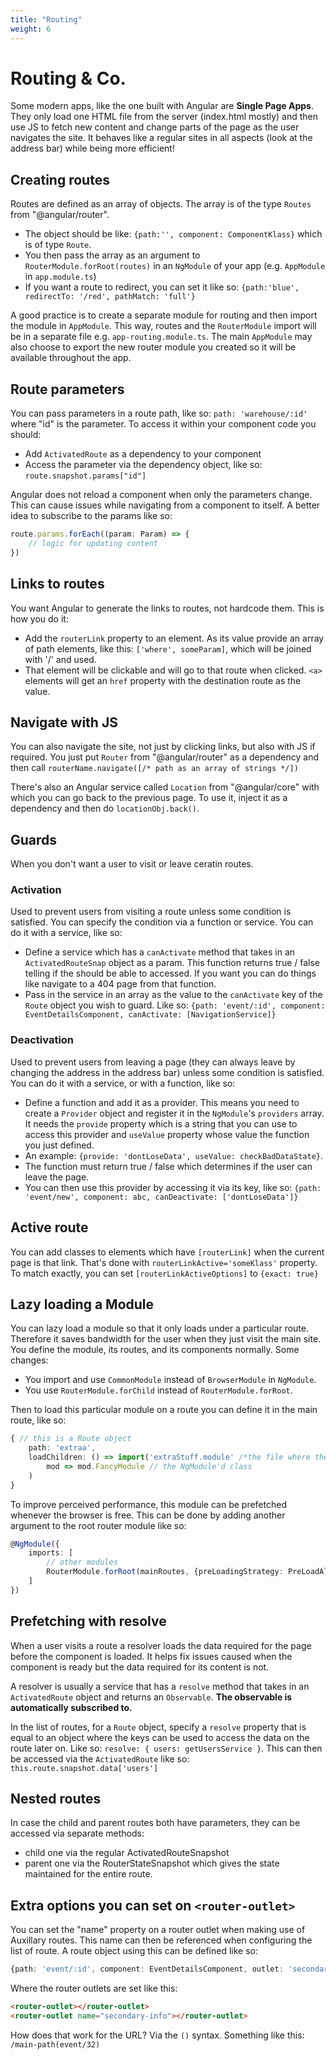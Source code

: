 ```yaml
---
title: "Routing"
weight: 6
---
```

# Routing & Co.
Some modern apps, like the one built with Angular are **Single Page Apps**. They only load one HTML file from the server (index.html mostly) and then use JS to fetch new content and change parts of the page as the user navigates the site. It behaves like a regular sites in all aspects (look at the address bar) while being more efficient!

## Creating routes
Routes are defined as an array of objects. The array is of the type `Routes` from "@angular/router". 
* The object should be like: `{path:'', component: ComponentKlass}` which is of type `Route`.
* You then pass the array as an argument to `RouterModule.forRoot(routes)` in an `NgModule` of your app (e.g. `AppModule` in `app.module.ts`)
* If you want a route to redirect, you can set it like so: `{path:'blue', redirectTo: '/red', pathMatch: 'full'}`

A good practice is to create a separate module for routing and then import the module in `AppModule`. This way, routes and the `RouterModule` import will be in a separate file e.g. `app-routing.module.ts`. The main `AppModule` may also choose to export the new router module you created so it will be available throughout the app.

## Route parameters
You can pass parameters in a route path, like so: `path: 'warehouse/:id'` where "id" is the parameter. To access it within your component code you should:
* Add `ActivatedRoute` as a dependency to your component
* Access the parameter via the dependency object, like so: `route.snapshot.params["id"]`

Angular does not reload a component when only the parameters change. 
This can cause issues while navigating from a component to itself.
A better idea to subscribe to the params like so:
```ts
route.params.forEach((param: Param) => {
    // logic for updating content
})
```

## Links to routes
You want Angular to generate the links to routes, not hardcode them. This is how you do it:
* Add the `routerLink` property to an element. As its value provide an array of path elements, like this: `['where', someParam]`, which will be joined with '/' and used.
* That element will be clickable and will go to that route when clicked. `<a>` elements will get an `href` property with the destination route as the value.

## Navigate with JS
You can also navigate the site, not just by clicking links, but also with JS if required. You just put `Router` from "@angular/router" as a dependency and then call `routerName.navigate([/* path as an array of strings */])`

There's also an Angular service called `Location` from "@angular/core" with which you can go back to the previous page.
To use it, inject it as a dependency and then do `locationObj.back()`.

## Guards
When you don't want a user to visit or leave ceratin routes.
### Activation
Used to prevent users from visiting a route unless some condition is satisfied. You can specify the condition via a function or service. You can do it with a service, like so:
* Define a service which has a `canActivate` method that takes in an `ActivatedRouteSnap` object as a param. This function returns true / false telling if the should be able to accessed. If you want you can do things like navigate to a 404 page from that function.
* Pass in the service in an array as the value to the `canActivate` key of the `Route` object you wish to guard. Like so: `{path: 'event/:id', component: EventDetailsComponent, canActivate: [NavigationService]}`
### Deactivation
Used to prevent users from leaving a page (they can always leave by changing the address in the address bar) unless some condition is satisfied. You can do it with a service, or with a function, like so:
* Define a function and add it as a provider. This means you need to create a `Provider` object and register it in the `NgModule`'s `providers` array. It needs the `provide` property which is a string that you can use to access this provider and `useValue` property whose value the function you just defined. 
* An example: `{provide: 'dontLoseData', useValue: checkBadDataState}`.
* The function must return true / false which determines if the user can leave the page.
* You can then use this provider by accessing it via its key, like so: `{path: 'event/new', component: abc, canDeactivate: ['dontLoseData']}`

## Active route
You can add classes to elements which have `[routerLink]` when the current page is that link. That's done with `routerLinkActive='someKlass'` property. To match exactly, you can set `[routerLinkActiveOptions]` to `{exact: true}`

## Lazy loading a Module
You can lazy load a module so that it only loads under a particular route. Therefore it saves bandwidth for the user when they just visit the main site. You define the module, its routes, and its components normally. Some changes:
* You import and use `CommonModule` instead of `BrowserModule` in `NgModule`.
* You use `RouterModule.forChild` instead of `RouterModule.forRoot`.

Then to load this particular module on a route you can define it in the main route, like so:
```ts
{ // this is a Route object
    path: 'extraa',
    loadChildren: () => import('extraStuff.module' /*the file where the module is defined*/).then(
        mod => mod.FancyModule // the NgModule'd class
    )
}
```

To improve perceived performance, this module can be prefetched whenever the browser is free.
This can be done by adding another argument to the root router module like so:
```ts
@NgModule({
    imports: [
        // other modules
        RouterModule.forRoot(mainRoutes, {preLoadingStrategy: PreLoadAllModules})
    ]
})
```

## Prefetching with resolve
When a user visits a route a resolver loads the data required for the page before the component is loaded. It helps fix issues caused when the component is ready but the data required for its content is not.

A resolver is usually a service that has a `resolve` method that takes in an `ActivatedRoute` object and returns an `Observable`. **The observable is automatically subscribed to.**

In the list of routes, for a `Route` object, specify a `resolve` property that is equal to an object where the keys can be used to access the data on the route later on. Like so: `resolve: { users: getUsersService }`. This can then be accessed via the `ActivatedRoute` like so: `this.route.snapshot.data['users']`

## Nested routes
In case the child and parent routes both have parameters, they can be accessed via separate methods:
* child one via the regular ActivatedRouteSnapshot
* parent one via the RouterStateSnapshot which gives the state maintained for the entire route.

## Extra options you can set on `<router-outlet>`
You can set the "name" property on a router outlet when making use of Auxillary routes.
This name can then be referenced when configuring the list of route. A route object using this can be defined like so:
```ts
{path: 'event/:id', component: EventDetailsComponent, outlet: 'secondary-info'}
```
Where the router outlets are set like this:
```html
<router-outlet></router-outlet>
<router-outlet name="secondary-info"></router-outlet>
```

How does that work for the URL? Via the `()` syntax. Something like this: `/main-path(event/32)`